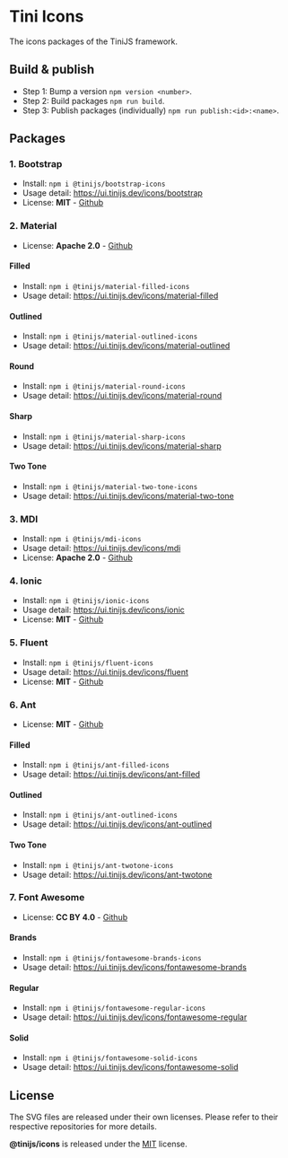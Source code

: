 # Tini Icons

The icons packages of the TiniJS framework.

## Build & publish

- Step 1: Bump a version `npm version <number>`.
- Step 2: Build packages `npm run build`.
- Step 3: Publish packages (individually) `npm run publish:<id>:<name>`.

## Packages

### 1. Bootstrap

- Install: `npm i @tinijs/bootstrap-icons`
- Usage detail: <https://ui.tinijs.dev/icons/bootstrap>
- License: **MIT** - [Github](https://github.com/twbs/icons)

### 2. Material

- License: **Apache 2.0** - [Github](https://github.com/google/material-design-icons)

#### Filled

- Install: `npm i @tinijs/material-filled-icons`
- Usage detail: <https://ui.tinijs.dev/icons/material-filled>

#### Outlined

- Install: `npm i @tinijs/material-outlined-icons`
- Usage detail: <https://ui.tinijs.dev/icons/material-outlined>

#### Round

- Install: `npm i @tinijs/material-round-icons`
- Usage detail: <https://ui.tinijs.dev/icons/material-round>

#### Sharp

- Install: `npm i @tinijs/material-sharp-icons`
- Usage detail: <https://ui.tinijs.dev/icons/material-sharp>

#### Two Tone

- Install: `npm i @tinijs/material-two-tone-icons`
- Usage detail: <https://ui.tinijs.dev/icons/material-two-tone>

### 3. MDI

- Install: `npm i @tinijs/mdi-icons`
- Usage detail: <https://ui.tinijs.dev/icons/mdi>
- License: **Apache 2.0** - [Github](https://github.com/Templarian/MaterialDesign-SVG)

### 4. Ionic

- Install: `npm i @tinijs/ionic-icons`
- Usage detail: <https://ui.tinijs.dev/icons/ionic>
- License: **MIT** - [Github](https://github.com/ionic-team/ionicons)

### 5. Fluent

- Install: `npm i @tinijs/fluent-icons`
- Usage detail: <https://ui.tinijs.dev/icons/fluent>
- License: **MIT** - [Github](https://github.com/microsoft/fluentui-system-icons)

### 6. Ant

- License: **MIT** - [Github](https://github.com/ant-design/ant-design-icons/tree/master)

#### Filled

- Install: `npm i @tinijs/ant-filled-icons`
- Usage detail: <https://ui.tinijs.dev/icons/ant-filled>

#### Outlined

- Install: `npm i @tinijs/ant-outlined-icons`
- Usage detail: <https://ui.tinijs.dev/icons/ant-outlined>

#### Two Tone

- Install: `npm i @tinijs/ant-twotone-icons`
- Usage detail: <https://ui.tinijs.dev/icons/ant-twotone>

### 7. Font Awesome

- License: **CC BY 4.0** - [Github](https://github.com/FortAwesome/Font-Awesome)

#### Brands

- Install: `npm i @tinijs/fontawesome-brands-icons`
- Usage detail: <https://ui.tinijs.dev/icons/fontawesome-brands>

#### Regular

- Install: `npm i @tinijs/fontawesome-regular-icons`
- Usage detail: <https://ui.tinijs.dev/icons/fontawesome-regular>

#### Solid

- Install: `npm i @tinijs/fontawesome-solid-icons`
- Usage detail: <https://ui.tinijs.dev/icons/fontawesome-solid>

## License

The SVG files are released under their own licenses. Please refer to their respective repositories for more details.

**@tinijs/icons** is released under the [MIT](https://github.com/tinijs/icons/blob/master/LICENSE) license.
